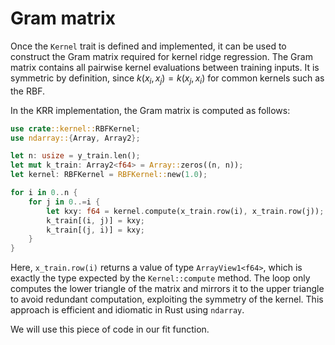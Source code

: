 # Gram matrix

Once the `Kernel` trait is defined and implemented, it can be used to construct the Gram matrix required for kernel ridge regression. The Gram matrix contains all pairwise kernel evaluations between training inputs. It is symmetric by definition, since $k(x_i, x_j) = k(x_j, x_i)$ for common kernels such as the RBF.

In the KRR implementation, the Gram matrix is computed as follows:

```rust
use crate::kernel::RBFKernel;
use ndarray::{Array, Array2};

let n: usize = y_train.len();
let mut k_train: Array2<f64> = Array::zeros((n, n));
let kernel: RBFKernel = RBFKernel::new(1.0);

for i in 0..n {
    for j in 0..=i {
        let kxy: f64 = kernel.compute(x_train.row(i), x_train.row(j));
        k_train[(i, j)] = kxy;
        k_train[(j, i)] = kxy;
    }
}
```

Here, `x_train.row(i)` returns a value of type `ArrayView1<f64>`, which is exactly the type expected by the `Kernel::compute` method. The loop only computes the lower triangle of the matrix and mirrors it to the upper triangle to avoid redundant computation, exploiting the symmetry of the kernel. This approach is efficient and idiomatic in Rust using `ndarray`.

We will use this piece of code in our fit function.